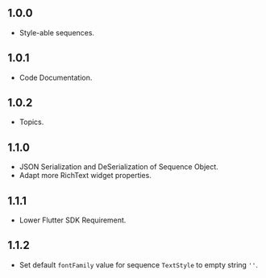 ## 1.0.0

- Style-able sequences.

## 1.0.1

- Code Documentation.

## 1.0.2

- Topics.

## 1.1.0

- JSON Serialization and DeSerialization of Sequence Object.
- Adapt more RichText widget properties.

## 1.1.1

- Lower Flutter SDK Requirement.

## 1.1.2

- Set default `fontFamily` value for sequence `TextStyle` to empty string `''`.
